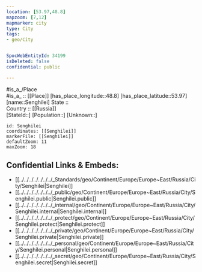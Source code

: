```yaml
---
location: [53.97,48.8] 
mapzoom: [7,12] 
mapmarker: city 
type: City
tags:
- geo/City


SpocWebEntityId: 34199
isDeleted: false
confidential: public

---
```

#is_a_/Place  
#is_a_ :: [[Place]] 
[has_place_longitude::48.8] 
[has_place_latitude::53.97] 
[name::Senghilei] 
State ::  
Country :: [[Russia]]  
[StateId::] 
[Population::] 
[Unknown::] 


```leaflet
id: Senghilei
coordinates: [[Senghilei]] 
markerFile: [[Senghilei]] 
defaultZoom: 11 
maxZoom: 18
```


## Confidential Links & Embeds: 
- [[../../../../../../../_Standards/geo/Continent/Europe/Europe~East/Russia/City/Senghilei|Senghilei]] 
- [[../../../../../../../_public/geo/Continent/Europe/Europe~East/Russia/City/Senghilei.public|Senghilei.public]] 
- [[../../../../../../../_internal/geo/Continent/Europe/Europe~East/Russia/City/Senghilei.internal|Senghilei.internal]] 
- [[../../../../../../../_protect/geo/Continent/Europe/Europe~East/Russia/City/Senghilei.protect|Senghilei.protect]] 
- [[../../../../../../../_private/geo/Continent/Europe/Europe~East/Russia/City/Senghilei.private|Senghilei.private]] 
- [[../../../../../../../_personal/geo/Continent/Europe/Europe~East/Russia/City/Senghilei.personal|Senghilei.personal]] 
- [[../../../../../../../_secret/geo/Continent/Europe/Europe~East/Russia/City/Senghilei.secret|Senghilei.secret]] 
